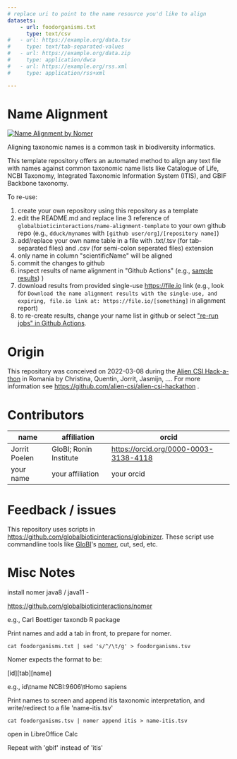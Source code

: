 ```yaml
---
# replace uri to point to the name resource you'd like to align
datasets:
    - url: foodorganisms.txt
      type: text/csv
#   - url: https://example.org/data.tsv
#     type: text/tab-separated-values
#   - url: https://example.org/data.zip
#     type: application/dwca
#   - url: https://example.org/rss.xml
#     type: application/rss+xml

---
```


# Name Alignment

[![Name Alignment by Nomer](https://github.com/globalbioticinteractions/name-alignment-template/actions/workflows/align.yml/badge.svg)](https://github.com/globalbioticinteractions/name-alignment-template/actions/workflows/align.yml)

Aligning taxonomic names is a common task in biodiversity informatics. 

This template repository offers an automated method to align any text file with names against common taxonomic name lists like Catalogue of Life, NCBI Taxonomy, Integrated Taxonomic Information System (ITIS), and GBIF Backbone taxonomy.

To re-use:

1. create your own repository using this repository as a template
2. edit the README.md and replace line 3 reference of ```globalbioticinteractions/name-alignment-template``` to your own github repo (e.g., ```dduck/mynames``` with ```[github user/org]/[repository name]```) 
3. add/replace your own name table in a file with .txt/.tsv (for tab-separated files) and .csv (for semi-colon seperated files) extension
4. only name in column "scientificName" will be aligned 
5. commit the changes to github
6. inspect results of name alignment in "Github Actions" (e.g., [sample results](https://github.com/globalbioticinteractions/name-alignment-template/runs/5468413931?check_suite_focus=true#step:5:144))
)
7. download results from provided single-use https://file.io link  (e.g., look for ```Download the name alignment results with the single-use, and expiring, file.io link at: https://file.io/[something]``` in alignment report)
8. to re-create results, change your name list in github or select ["re-run jobs" in Github Actions](https://docs.github.com/en/actions/managing-workflow-runs/re-running-workflows-and-jobs).



# Origin

This repository was conceived on 2022-03-08 during the [Alien CSI Hack-a-thon](https://github.com/alien-csi/alien-csi-hackathon) in Romania by Christina, Quentin, Jorrit, Jasmijn, .... For more information see https://github.com/alien-csi/alien-csi-hackathon . 

# Contributors


name | affiliation | orcid 
--- | --- | ---
Jorrit Poelen | GloBI; Ronin Institute | https://orcid.org/0000-0003-3138-4118
your name | your affiliation | your orcid


# Feedback / issues

This repository uses scripts in https://github.com/globalbioticinteractions/globinizer. These script use commandline tools like [GloBI](https://globalbioticinteractions.org)'s [nomer](https://github.com/globalbioticinteractions/nomer), cut, sed, etc. 

# Misc Notes


install nomer java8 / java11 - 

https://github.com/globalbioticinteractions/nomer 

e.g., Carl Boettiger taxondb R package


Print names and add a tab in front, to prepare for nomer. 

```
cat foodorganisms.txt | sed 's/^/\t/g' > foodorganisms.tsv
```

Nomer expects the format to be:

[id][tab][name]

e.g.,
id\tname
NCBI:9606\tHomo sapiens


Print names to screen and append itis taxonomic interpretation, and write/redirect to a file 'name-itis.tsv'

```
cat foodorganisms.tsv | nomer append itis > name-itis.tsv
```

open in LibreOffice Calc

Repeat with 'gbif' instead of 'itis'






